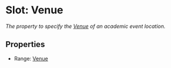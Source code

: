 # Slot: Venue
_The property to specify the [Venue](Venue.md) of an academic event location._



<!-- no inheritance hierarchy -->


## Properties

 * Range: [Venue](Venue.md)







